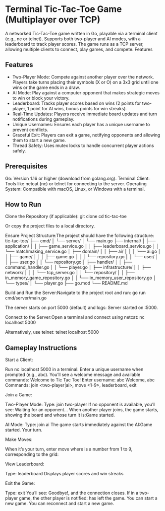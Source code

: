 # Terminal Tic-Tac-Toe Game (Multiplayer over TCP)

A networked Tic-Tac-Toe game written in Go, playable via a terminal client (e.g., nc or telnet). Supports both two-player and AI modes, with a leaderboard to track player scores. The game runs as a TCP server, allowing multiple clients to connect, play games, and compete.
Features

## Features

- Two-Player Mode: Compete against another player over the network. Players take turns placing their symbols (X or O) on a 3x3 grid until one wins or the game ends in a draw.
- AI Mode: Play against a computer opponent that makes strategic moves to win or block your victory.
- Leaderboard: Tracks player scores based on wins (2 points for two-player, 1 point for AI wins, bonus points for win streaks).
- Real-Time Updates: Players receive immediate board updates and turn notifications during gameplay.
- Unique Usernames: Ensures each player has a unique username to prevent conflicts.
- Graceful Exit: Players can exit a game, notifying opponents and allowing them to start a new game.
- Thread Safety: Uses mutex locks to handle concurrent player actions safely.

## Prerequisites

Go: Version 1.16 or higher (download from golang.org).
Terminal Client: Tools like netcat (nc) or telnet for connecting to the server.
Operating System: Compatible with macOS, Linux, or Windows with a terminal.

## How to Run

Clone the Repository (if applicable):
git clone <repository-url>
cd tic-tac-toe

Or copy the project files to a local directory.

Ensure Project Structure:The project should have the following structure:
tic-tac-toe/
├── cmd/
│ └── server/
│ └── main.go
├── internal/
│ ├── application/
│ │ ├── game_service.go
│ │ ├── leaderboard_service.go
│ │ └── matchmaking_service.go
│ ├── domain/
│ │ ├── ai/
│ │ │ └── ai.go
│ │ ├── game/
│ │ │ ├── game.go
│ │ │ └── repository.go
│ │ └── user/
│ │ ├── user.go
│ │ └── repository.go
│ ├── handler/
│ │ ├── command_handler.go
│ │ └── player.go
│ ├── infrastructure/
│ │ ├── network/
│ │ │ └── tcp_server.go
│ │ └── repository/
│ │ ├── in_memory_game_repository.go
│ │ └── in_memory_user_repository.go
│ └── types/
│ └── player.go
├── go.mod
└── README.md

Build and Run the Server:Navigate to the project root and run:
go run cmd/server/main.go

The server starts on port 5000 (default) and logs: Server started on :5000.

Connect to the Server:Open a terminal and connect using netcat:
nc localhost 5000

Alternatively, use telnet:
telnet localhost 5000

## Gameplay Instructions

Start a Client:

Run nc localhost 5000 in a terminal.
Enter a unique username when prompted (e.g., abc).
You’ll see a welcome message and available commands:
Welcome to Tic Tac Toe!
Enter username: abc
Welcome, abc
Commands: join <two-player|ai>, move <1-9>, leaderboard, exit

Join a Game:

Two-Player Mode:
Type: join two-player
If no opponent is available, you’ll see: Waiting for an opponent...
When another player joins, the game starts, showing the board and whose turn it is:Game started.

AI Mode:
Type: join ai
The game starts immediately against the AI:Game started. Your turn.

Make Moves:

When it’s your turn, enter move <position> where <position> is a number from 1 to 9, corresponding to the grid:

View Leaderboard:

Type: leaderboard
Displays player scores and win streaks

Exit the Game:

Type: exit
You’ll see: Goodbye!, and the connection closes.
If in a two-player game, the other player is notified: <username> has left the game. You can start a new game.
You can reconnect and start a new game.

